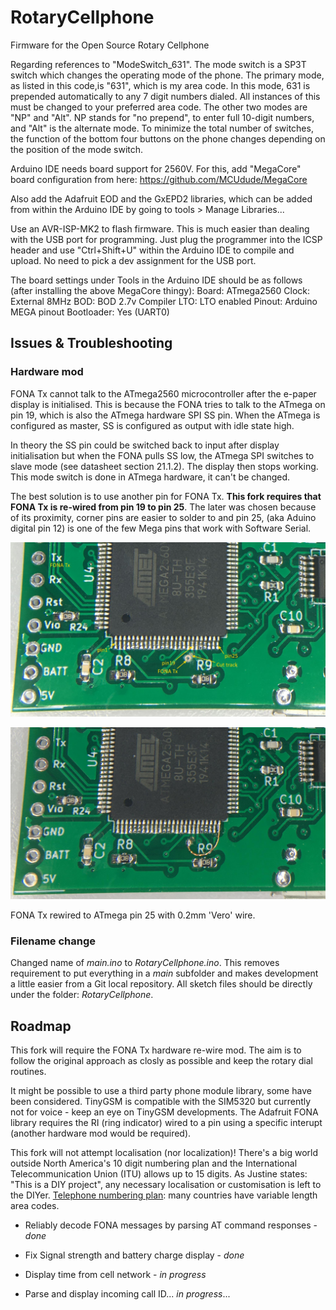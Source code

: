 # RotaryCellphone
Firmware for the Open Source Rotary Cellphone

Regarding references to "ModeSwitch_631". The mode switch is a SP3T switch which changes the operating mode of the phone. The primary mode, as listed in this code,is "631", which is my area code. In this mode, 631 is prepended automatically to any 7 digit numbers dialed. All instances of this must be changed to your preferred area code. The other two modes are "NP" and "Alt". NP stands for "no prepend", to enter full 10-digit numbers, and "Alt" is the alternate mode. To minimize the total number of switches, the function of the bottom four buttons on the phone changes depending on the position of the mode switch. 

Arduino IDE needs board support for 2560V. For this, add "MegaCore" board configuration from here: https://github.com/MCUdude/MegaCore

Also add the Adafruit EOD and the GxEPD2 libraries, which can be added from within the Arduino IDE by going to tools > Manage Libraries...

Use an AVR-ISP-MK2 to flash firmware. This is much easier than dealing with the USB port for programming. Just plug the programmer into the ICSP header and use "Ctrl+Shift+U" within the Arduino IDE to compile and upload. No need to pick a dev assignment for the USB port.

The board settings under Tools in the Arduino IDE should be as follows (after installing the above MegaCore thingy):
Board: ATmega2560
Clock: External 8MHz
BOD: BOD 2.7v
Compiler LTO: LTO enabled
Pinout: Arduino MEGA pinout
Bootloader: Yes (UART0)

## Issues & Troubleshooting
### Hardware mod
FONA Tx cannot talk to the ATmega2560 microcontroller after the e-paper display is initialised. This is because the FONA tries to talk to the ATmega on pin 19, which is also the ATmega hardware SPI SS pin. When the ATmega is configured as master, SS is configured as output with idle state high.

In theory the SS pin could be switched back to input after display initialisation but when the FONA pulls SS low, the ATmega SPI switches to slave mode (see datasheet section 21.1.2). The display then stops working. This mode switch is done in ATmega hardware, it can't be changed.

The best solution is to use another pin for FONA Tx. **This fork requires that FONA Tx is re-wired from pin 19 to pin 25**. The later was chosen because of its proximity, corner pins are easier to solder to and pin 25, (aka Aduino digital pin 12) is one of the few Mega pins that work with Software Serial.

![Preparing the via](images/hwmod_part1.jpg "Cut the track and prepare the via as a solder pad")

![Re-wire FONA Tx](images/hwmod_part2.jpg "Re-wiring FONA Tx with 0.2mm 'Vero' wire")

FONA Tx rewired to ATmega pin 25 with 0.2mm 'Vero' wire.

### Filename change
Changed name of *main.ino* to *RotaryCellphone.ino*. This removes requirement to put everything in a *main* subfolder and makes development a little easier from a Git local repository. All sketch files should be directly under the folder: *RotaryCellphone*.

## Roadmap
This fork will require the FONA Tx hardware re-wire mod. The aim is to follow the original approach as closly as possible and keep the rotary dial routines.

It might be possible to use a third party phone module library, some have been considered. TinyGSM is compatible with the SIM5320 but currently not for voice - keep an eye on TinyGSM developments. The Adafruit FONA library requires the RI (ring indicator) wired to a pin using a specific interupt (another hardware mod would be required).

This fork will not attempt localisation (nor localization)! There's a big world outside North America's 10 digit numbering plan and the International Telecommunication Union (ITU) allows up to 15 digits. As Justine states: "This is a DIY project", any necessary localisation or customisation is left to the DIYer. [Telephone numbering plan](https://en.wikipedia.org/wiki/Telephone_numbering_plan "Telephone numbering plan"): many countries have variable length area codes.

- Reliably decode FONA messages by parsing AT command responses - *done*

- Fix Signal strength and battery charge display - *done*

- Display time from cell network - *in progress*

- Parse and display incoming call ID... *in progress*...
